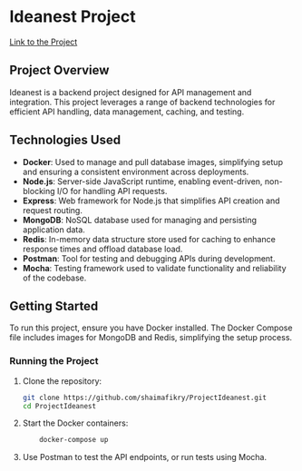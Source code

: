 # Ideanest Project

[Link to the Project](https://talent.ideanest.net/backend-developer)

## Project Overview

Ideanest is a backend project designed for API management and integration. This project leverages a range of backend technologies for efficient API handling, data management, caching, and testing.

## Technologies Used

- **Docker**: Used to manage and pull database images, simplifying setup and ensuring a consistent environment across deployments.
- **Node.js**: Server-side JavaScript runtime, enabling event-driven, non-blocking I/O for handling API requests.
- **Express**: Web framework for Node.js that simplifies API creation and request routing.
- **MongoDB**: NoSQL database used for managing and persisting application data.
- **Redis**: In-memory data structure store used for caching to enhance response times and offload database load.
- **Postman**: Tool for testing and debugging APIs during development.
- **Mocha**: Testing framework used to validate functionality and reliability of the codebase.

## Getting Started

To run this project, ensure you have Docker installed. The Docker Compose file includes images for MongoDB and Redis, simplifying the setup process.

### Running the Project

1. Clone the repository:
   ```bash
   git clone https://github.com/shaimafikry/ProjectIdeanest.git
   cd ProjectIdeanest

2. Start the Docker containers:

    ```bash
		docker-compose up

3. Use Postman to test the API endpoints, or run tests using Mocha.
